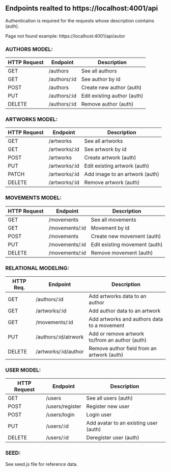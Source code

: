 ## Endpoints realted to https://localhost:4001/api
Authentication is required for the requests whose description cointains (auth).

Page not found example: https://localhost:4001/api/autor

### AUTHORS MODEL: 

| HTTP Request | Endpoint      | Description                 |
|--------------|---------------|-----------------------------|
| GET          | /authors      | See all authors             |
| GET          | /authors/:id  | See author by id            |
| POST         | /authors      | Create new author (auth)    |
| PUT          | /authors/:id  | Edit existing author (auth) |
| DELETE       | /authors/:id  | Remove author (auth)        |

### ARTWORKS MODEL: 

| HTTP Request | Endpoint      | Description                    |
|--------------|---------------|--------------------------------|
| GET          | /artworks     | See all artworks               |
| GET          | /artworks/:id | See artwork by id              |
| POST         | /artworks     | Create artwork (auth)          |
| PUT          | /artworks/:id | Edit existing artwork (auth)   |
| PATCH        | /artworks/:id | Add image to an artwork (auth) |
| DELETE       | /artworks/:id | Remove artwork (auth)          |

### MOVEMENTS MODEL: 

| HTTP Request | Endpoint        | Description                   |
|--------------|-----------------|-------------------------------|
| GET          | /movements      | See all movements             |
| GET          | /movements/:id  | Movement by id                |
| POST         | /movements      | Create new movement (auth)    |
| PUT          | /movements/:id  | Edit existing movement (auth) |
| DELETE       | /movements/:id  | Remove movement (auth)        |
 
### RELATIONAL MODELING:

| HTTP Req. | Endpoint             | Description                                    |
|-----------|----------------------|------------------------------------------------|
| GET       | /authors/:id         | Add artworks data to an author                 |
| GET       | /artworks/:id        | Add author data to an artwork                  |
| GET       | /movements/:id       | Add artworks and authors data to a movement    |
| PUT       | /authors/:id/atrwork | Add or remove artwork to/from an author (auth) |
| DELETE    | /artworks/:id/author | Remove author field from an artwork (auth)     |

### USER MODEL:

| HTTP Request | Endpoint        | Description                           |
|--------------|-----------------|---------------------------------------|
| GET          | /users          | See all users (auth)                  |
| POST         | /users/register | Register new user                     |
| POST         | /users/login    | Login user                            |
| PUT          | /users/:id      | Add avatar to an existing user (auth) |
| DELETE       | /users/:id      | Deregister user (auth)                |


### SEED:
See seed.js file for reference data.  

